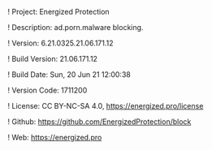! Project: Energized Protection

! Description: ad.porn.malware blocking.

! Version: 6.21.0325.21.06.171.12

! Build Version: 21.06.171.12

! Build Date: Sun, 20 Jun 21 12:00:38

! Version Code: 1711200

! License: CC BY-NC-SA 4.0, https://energized.pro/license

! Github: https://github.com/EnergizedProtection/block

! Web: https://energized.pro
